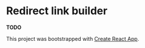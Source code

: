 # Redirect link builder
**TODO**

This project was bootstrapped with [Create React App](https://github.com/facebook/create-react-app).
